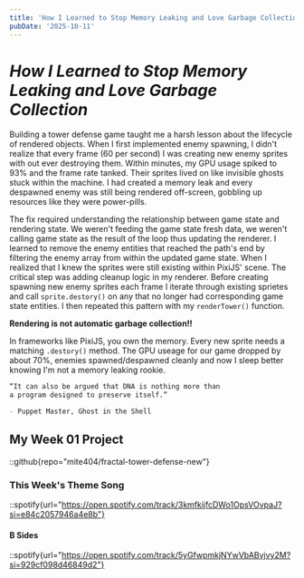 ```yaml
---
title: 'How I Learned to Stop Memory Leaking and Love Garbage Collection: Week 03'
pubDate: '2025-10-11'
---
```


# _How I Learned to Stop Memory Leaking and Love Garbage Collection_

Building a tower defense game taught me a harsh lesson about the lifecycle of rendered objects. When I first implemented enemy spawning, I didn't realize that every frame (60 per second) I was creating new enemy sprites with out ever destroying them. Within minutes, my GPU usage spiked to 93% and the frame rate tanked. Their sprites lived on like invisible ghosts stuck within the machine. I had created a memory leak and every despawned enemy was still being rendered off-screen, gobbling up resources like they were power-pills.

The fix required understanding the relationship between game state and rendering state. We weren't feeding the game state fresh data, we weren't calling game state as the result of the loop thus updating the renderer. I learned to remove the enemy entities that reached the path's end by filtering the enemy array from within the updated game state. When I realized that I knew the sprites were still existing within PixiJS' scene. The critical step was adding cleanup logic in my renderer. Before creating spawning new enemy sprites each frame I iterate through existing sprietes and call `sprite.destory()` on any that no longer had corresponding game state entities. I then repeated this pattern with my `renderTower()` function.

**Rendering is not automatic garbage collection!!**

In frameworks like PixiJS, you own the memory. Every new sprite needs a matching `.destory()` method. The GPU useage for our game dropped by about 70%, enemies spawned/despawned cleanly and now I sleep better knowing I'm not a memory leaking rookie.

```markdown
“It can also be argued that DNA is nothing more than
a program designed to preserve itself.”

- Puppet Master, Ghost in the Shell
```

## My Week 01 Project

::github{repo="mite404/fractal-tower-defense-new"}

### This Week's Theme Song

::spotify{url="https://open.spotify.com/track/3kmfkijfcDWo1OpsVOvpaJ?si=e84c2057946a4e8b"}

#### B Sides

::spotify{url="https://open.spotify.com/track/5yGfwpmkjNYwVbABvjvy2M?si=929cf098d46849d2"}
